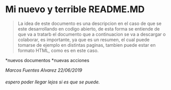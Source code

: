 # Mi nuevo y terrible README.MD

> La idea de este documento es una descripcion en el caso de que se este desarrollando en codigo abierto, de esta forma se entiende de que va a tratarb el documento que a continuacion se va a descargar o colaborar,  es importante, ya que es un resumen, el cual puede tomarse de ejemplo en distintas paginas, tambien puede estar en formato HTML, como es en este caso.

*nuevos documentos
*nuevas acciones


*Marcos Fuentes Alvarez
22/06/2019*

###### espero poder llegar lejos si es que se puede.